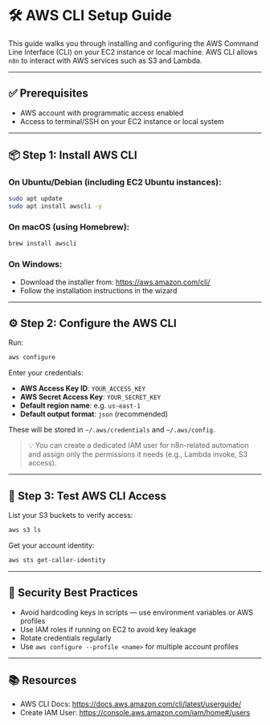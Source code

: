 # 🛠️ AWS CLI Setup Guide

This guide walks you through installing and configuring the AWS Command Line Interface (CLI) on your EC2 instance or local machine. AWS CLI allows `n8n` to interact with AWS services such as S3 and Lambda.

---

## ✅ Prerequisites

- AWS account with programmatic access enabled
- Access to terminal/SSH on your EC2 instance or local system

---

## 📦 Step 1: Install AWS CLI

### On Ubuntu/Debian (including EC2 Ubuntu instances):

```bash
sudo apt update
sudo apt install awscli -y
```

### On macOS (using Homebrew):

```bash
brew install awscli
```

### On Windows:

- Download the installer from: https://aws.amazon.com/cli/
- Follow the installation instructions in the wizard

---

## ⚙️ Step 2: Configure the AWS CLI

Run:

```bash
aws configure
```

Enter your credentials:

- **AWS Access Key ID**: `YOUR_ACCESS_KEY`
- **AWS Secret Access Key**: `YOUR_SECRET_KEY`
- **Default region name**: e.g. `us-east-1`
- **Default output format**: `json` (recommended)

These will be stored in `~/.aws/credentials` and `~/.aws/config`.

> 💡 You can create a dedicated IAM user for n8n-related automation and assign only the permissions it needs (e.g., Lambda invoke, S3 access).

---

## 🧪 Step 3: Test AWS CLI Access

List your S3 buckets to verify access:

```bash
aws s3 ls
```

Get your account identity:

```bash
aws sts get-caller-identity
```

---

## 🔐 Security Best Practices

- Avoid hardcoding keys in scripts — use environment variables or AWS profiles
- Use IAM roles if running on EC2 to avoid key leakage
- Rotate credentials regularly
- Use `aws configure --profile <name>` for multiple account profiles

---

## 📚 Resources

- AWS CLI Docs: https://docs.aws.amazon.com/cli/latest/userguide/
- Create IAM User: https://console.aws.amazon.com/iam/home#/users
